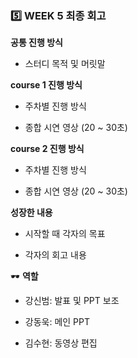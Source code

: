 ### 5️⃣ WEEK 5 최종 회고

**공통 진행 방식**

- 스터디 목적 및 머릿말

**course 1 진행 방식**

- 주차별 진행 방식

- 종합 시연 영상 (20 ~ 30초)

**course 2 진행 방식**

- 주차별 진행 방식

- 종합 시연 영상 (20 ~ 30초)

**성장한 내용**

- 시작할 때 각자의 목표

- 각자의 회고 내용

🕶️ **역할**

- 강신범: 발표 및 PPT 보조

- 강동욱: 메인 PPT

- 김수현: 동영상 편집
